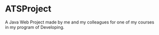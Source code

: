 # ATSProject
A Java Web Project made by me and my colleagues for one of my courses in my program of Developing.
